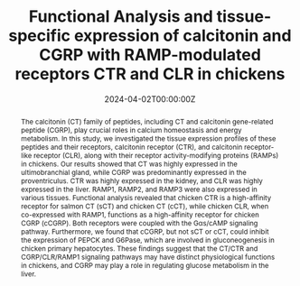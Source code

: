 ---
abstract: "The calcitonin (CT) family of peptides, including CT and calcitonin gene-related peptide (CGRP), play crucial roles in calcium homeostasis and energy metabolism. In this study, we investigated the tissue expression profiles of these peptides and their receptors, calcitonin receptor (CTR), and calcitonin receptor-like receptor (CLR), along with their receptor activity-modifying proteins (RAMPs) in chickens. Our results showed that CT was highly expressed in the ultimobranchial gland, while CGRP was predominantly expressed in the proventriculus. CTR was highly expressed in the kidney, and CLR was highly expressed in the liver. RAMP1, RAMP2, and RAMP3 were also expressed in various tissues. Functional analysis revealed that chicken CTR is a high-affinity receptor for salmon CT (sCT) and chicken CT (cCT), while chicken CLR, when co-expressed with RAMP1, functions as a high-affinity receptor for chicken CGRP (cCGRP). Both receptors were coupled with the Gαs/cAMP signaling pathway. Furthermore, we found that cCGRP, but not sCT or cCT, could inhibit the expression of PEPCK and G6Pase, which are involved in gluconeogenesis in chicken primary hepatocytes. These findings suggest that the CT/CTR and CGRP/CLR/RAMP1 signaling pathways may have distinct physiological functions in chickens, and CGRP may play a role in regulating glucose metabolism in the liver."
authors:
- Tianjiao Huang
- Jiancheng Su
- Xinglong Wang
- Ningkun Shi
- Xiao Zhang
- Jiliang He
- Juan Li
- Jiannan Zhang
- Yajun Wang
author_notes:
# - "Equal contribution"
# - "Equal contribution"
date: "2024-04-02T00:00:00Z"
doi: "10.3390/ani14071058"
featured: true
image:
  caption: ''
  focal_point: ""
  preview_only: false
projects: []
publication: "Animals"
publication_short: "Animals"
publication_types:
- "2"
publishDate: "2024-04-02T00:00:00Z"
#slides: example
summary: "We investigated the tissue expression and functional characteristics of the calcitonin (CT) family peptides and their receptors in chickens. Our findings reveal distinct physiological roles for the CT/CTR and CGRP/CLR/RAMP1 signaling pathways, with CGRP showing a potential role in regulating glucose metabolism in the chicken liver."
#tags:
title: "Functional Analysis and tissue-specific expression of calcitonin and CGRP with RAMP-modulated receptors CTR and CLR in chickens"
#url_code: ""
#url_dataset: ""
url_pdf: 
#url_poster: ""
#url_project: ""
#url_slides: ""
#url_source: ""
#url_video: ""
---
